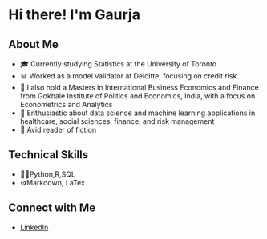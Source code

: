 # Hi there! I'm Gaurja
## About Me
- 🎓 Currently studying Statistics at the University of Toronto
- 📊 Worked as a model validator at Deloitte, focusing on credit risk
- 🔭 I also hold a Masters in International Business Economics and Finance from Gokhale Institute of Politics and Economics, India, with a focus on Econometrics and Analytics
- 🌱 Enthusiastic about data science and machine learning applications in healthcare, social sciences, finance, and risk management
- 📕 Avid reader of fiction

## Technical Skills
- 👩‍💻Python,R,SQL
- ⚙️Markdown, LaTex

## Connect with Me
- [LinkedIn](www.linkedin.com/in/gaurja-newatia-880a39150)
